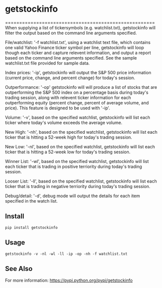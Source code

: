 # getstockinfo 
=====================================================
When supplying a list of tickersymbols (e.g. watchlist.txt), getstockinfo will filter the output based on the command line arguments specified.  

File/watchlist: '-f watchlist.txt', using a watchlist text file, which contains one valid Yahoo Finance ticker symbol per line, getstockinfo will loop though each ticker and capture relevent information, and output a report based on the command line arguments specified.  See the sample watchlist.txt file provided for sample data.

Index prices: '-ip', getstockinfo will output the S&P 500 price information (current price, change, and percent change) for today's session.

Outperformance: '-op' getstockinfo will will produce a list of stocks that are outperforming the S&P 500 index on a percentage basis during today's trading session, along with relevent ticker information for each outperforming equity (percent change, percent of average volume, and price).  This feature is designed to be used with '-ip'. 

Volume: '-v', based on the specified watchlist, getstockinfo will list each ticker where today's volume exceeds the average volume.

New High: '-nh', based on the specified watchlist, getstockinfo will list each ticker that is hitting a 52-week high for today's trading session.

New Low: '-nl', based on the specified watchlist, getstockinfo will list each ticker that is hitting a 52-week low for today's trading session.

Winner List: '-wl', based on the specified watchlist, getstockinfo will list each ticker that is trading in positive terriority during today's trading session.

Looser List: '-ll', based on the specified watchlist, getstockinfo will list each ticker that is trading in negative terriority during today's trading session.

Debug/detail: '-d', debug mode will output the details for each item specified in the watch list.


Install
-------

    pip install getstockinfo

Usage
-----

    getstockinfo -v -nl -wl -ll -ip -op -nh -f watchlist.txt

See Also
--------

For more information: https://pypi.python.org/pypi/getstockinfo
